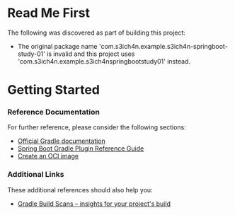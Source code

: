# Read Me First
The following was discovered as part of building this project:

* The original package name 'com.s3ich4n.example.s3ich4n-springboot-study-01' is invalid and this project uses 'com.s3ich4n.example.s3ich4nspringbootstudy01' instead.

# Getting Started

### Reference Documentation
For further reference, please consider the following sections:

* [Official Gradle documentation](https://docs.gradle.org)
* [Spring Boot Gradle Plugin Reference Guide](https://docs.spring.io/spring-boot/docs/3.2.4/gradle-plugin/reference/html/)
* [Create an OCI image](https://docs.spring.io/spring-boot/docs/3.2.4/gradle-plugin/reference/html/#build-image)

### Additional Links
These additional references should also help you:

* [Gradle Build Scans – insights for your project's build](https://scans.gradle.com#gradle)

